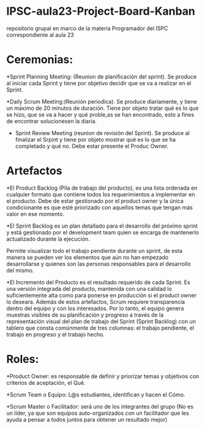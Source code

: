 # IPSC-aula23-Project-Board-Kanban
repositorio grupal en marco de la materia Programador del ISPC correspondiente al aula 23

# Ceremonias:
*Sprint Planning Meeting: (Reunion de planificación del sprint). Se produce al iniciar cada Sprint y tiene por objetivo decidir que se va a realizar en el Sprint.

*Daily Scrum Meeting:(Reunión periodica). Se produce diariamente, y tiene un máximo de 20 minutos de duración. Tiene por objeto tratar qué es lo que se hizo, que se va a hacer y qué proble,as se han encontrado, esto a fines de encontrar solucionesen la diaria.

* Sprint Review Meeting (reunion de revisión del Sprint). Se produce al finalizar el Srpint y tiene por objeto mostrar qué es lo que se ha completado y qué no. Debe estar presente el Produc Owner.

# Artefactos
*El Product Backlog (Pila de trabajo del producto), es una lista ordenada en cualquier formato que contiene todos los requerimientos a implementar en el producto. Debe de estar gestionado por el product owner y la única condicionante es que esté priorizado con aquellos temas que tengan más valor en ese momento.

*El Sprint Backlog es un plan detallado para el desarrollo del próximo sprint y está gestionado por el development team quien se encarga de mantenerlo actualizado durante la ejecución.

Permite visualizar todo el trabajo pendiente durante un sprint, de esta manera se pueden ver los elementos que aún no han empezado  desarrollarse y quienes son las personas responsables para el desarrollo del mismo.

*El Incremento del Producto es el resultado requerido de cada Sprint. Es una versión integrada del producto, mantenida con una calidad lo suficientemente alta como para ponerse en producción si el product owner lo deseara. Además de estos artefactos, Scrum requiere transparencia dentro del equipo y con los interesados. Por lo tanto, el equipo genera muestras visibles de su planificación y progreso a través de la representación visual del plan de trabajo del Sprint (Sprint Backlog) con un tablero que consta comúnmente de tres columnas: el trabajo pendiente, el trabajo en progreso y el trabajo hecho.

# Roles:
*Product Owner: es responsable de definir y priorizar temas y objetivos con criterios de aceptación, el Qué.

*Scrum Team o Equipo: L@s estudiantes, identifican y hacen el Cómo.

*Scrum Master o Facilitador: será uno de los integrantes del grupo (No es un líder, ya que son equipos auto-organizados con un facilitador que les ayuda a pensar a todos juntos para obtener un resultado mejor)
